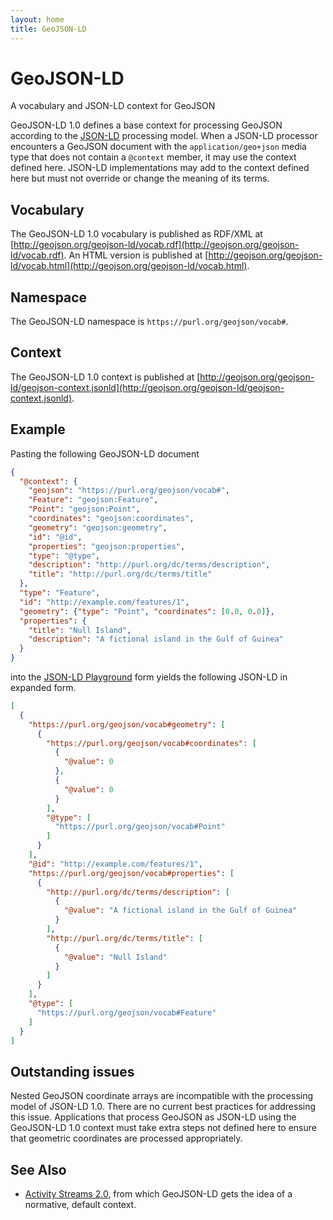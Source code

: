 ```yaml
---
layout: home
title: GeoJSON-LD
---
```


# GeoJSON-LD

A vocabulary and JSON-LD context for GeoJSON

GeoJSON-LD 1.0 defines a base context for processing GeoJSON according to the
[JSON-LD](https://www.w3.org/TR/json-ld/) processing model. When a JSON-LD
processor encounters a GeoJSON document with the `application/geo+json` media
type that does not contain a `@context` member, it may use the context defined
here. JSON-LD implementations may add to the context defined here but must not
override or change the meaning of its terms.

## Vocabulary

The GeoJSON-LD 1.0 vocabulary is published as RDF/XML at
[http://geojson.org/geojson-ld/vocab.rdf](http://geojson.org/geojson-ld/vocab.rdf).
An HTML version is published at
[http://geojson.org/geojson-ld/vocab.html](http://geojson.org/geojson-ld/vocab.html).

## Namespace

The GeoJSON-LD namespace is `https://purl.org/geojson/vocab#`.

## Context

The GeoJSON-LD 1.0 context is published at
[http://geojson.org/geojson-ld/geojson-context.jsonld](http://geojson.org/geojson-ld/geojson-context.jsonld).

## Example

Pasting the following GeoJSON-LD document

```json
{
  "@context": {
    "geojson": "https://purl.org/geojson/vocab#",
    "Feature": "geojson:Feature",
    "Point": "geojson:Point",
    "coordinates": "geojson:coordinates",
    "geometry": "geojson:geometry",
    "id": "@id",
    "properties": "geojson:properties",
    "type": "@type",
    "description": "http://purl.org/dc/terms/description",
    "title": "http://purl.org/dc/terms/title"
  },
  "type": "Feature",
  "id": "http://example.com/features/1",
  "geometry": {"type": "Point", "coordinates": [0.0, 0.0]},
  "properties": {
    "title": "Null Island",
    "description": "A fictional island in the Gulf of Guinea"
  }
}
```

into the [JSON-LD Playground](http://json-ld.org/playground/) form yields
the following JSON-LD in expanded form.

```json
[
  {
    "https://purl.org/geojson/vocab#geometry": [
      {
        "https://purl.org/geojson/vocab#coordinates": [
          {
            "@value": 0
          },
          {
            "@value": 0
          }
        ],
        "@type": [
          "https://purl.org/geojson/vocab#Point"
        ]
      }
    ],
    "@id": "http://example.com/features/1",
    "https://purl.org/geojson/vocab#properties": [
      {
        "http://purl.org/dc/terms/description": [
          {
            "@value": "A fictional island in the Gulf of Guinea"
          }
        ],
        "http://purl.org/dc/terms/title": [
          {
            "@value": "Null Island"
          }
        ]
      }
    ],
    "@type": [
      "https://purl.org/geojson/vocab#Feature"
    ]
  }
]
```

## Outstanding issues

Nested GeoJSON coordinate arrays are incompatible with the processing model
of JSON-LD 1.0. There are no current best practices for addressing this issue.
Applications that process GeoJSON as JSON-LD using the GeoJSON-LD 1.0 context
must take extra steps not defined here to ensure that geometric coordinates
are processed appropriately.

## See Also

* [Activity Streams 2.0](https://www.w3.org/TR/activitystreams-core/), from
  which GeoJSON-LD gets the idea of a normative, default context.
